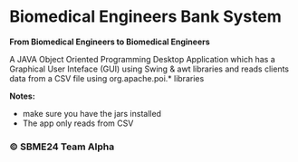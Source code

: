 # Biomedical Engineers Bank System
**From Biomedical Engineers to Biomedical Engineers**

A JAVA Object Oriented Programming Desktop Application which has a Graphical User Inteface (GUI)
using Swing & awt libraries and reads clients data from a CSV file using org.apache.poi.* libraries

**Notes:**

  - make sure you have the jars installed
  - The app only reads from CSV
  
  ### © SBME24 Team Alpha
